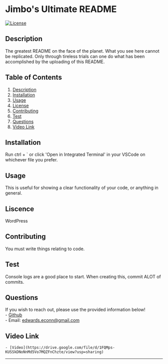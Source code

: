 
# Jimbo's Ultimate README
[![License](https://img.shields.io/badge/License-WordPress-green.svg)](https://wordpress.org/about/license/)

## Description <a name='description'></a>
The greatest README on the face of the planet. What you see here cannot be replicated. Only through tireless trials can one do what has been accomplished by the uploading of this README.

## Table of Contents
1. [Description](#description)
2. [Installation](#installation)
3. [Usage](#usage)
4. [License](#license)
5. [Contributing](#contributing)
6. [Test](#test)
7. [Questions](#questions)
8. [Video Link](#video-link)


## Installation <a name='installation'></a>
Run ctrl + ` or click 'Open in Integrated Terminal' in your VSCode on whichever file you prefer.

## Usage <a name='usage'></a>
This is useful for showing a clear functionality of your code, or anything in general.

## Liscence <a name='license'></a>
WordPress

## Contributing <a name='contributing'></a>
You must write things relating to code.

## Test <a name='test'></a>
Console logs are a good place to start. When creating this, commit ALOT of commits.

## Questions <a name='questions'></a>
If you wish to reach out, please use the provided information below! <br/>
    - [Github](https://github.com/jimbolikesgithub) <br/>
    - Email: edwards.econn@gmail.com

## Video Link <a name='video-link'></a>
    - [Video](https://drive.google.com/file/d/1FQMps-KUSSkDNoNnMd5Vo7MQZFnChzte/view?usp=sharing)

---
